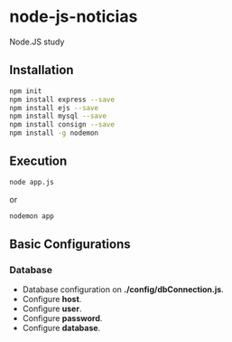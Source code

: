 # node-js-noticias
Node.JS study

## Installation
```bash
npm init
npm install express --save
npm install ejs --save
npm install mysql --save
npm install consign --save
npm install -g nodemon
```

## Execution
```bash
node app.js
```

or

```bash
nodemon app
```

## Basic Configurations

### Database

- Database configuration on **./config/dbConnection.js**.
- Configure __host__.
- Configure __user__.
- Configure __password__.
- Configure __database__.